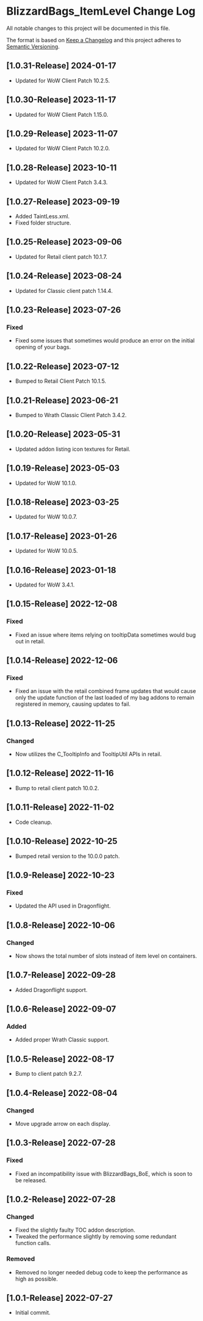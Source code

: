 # BlizzardBags_ItemLevel Change Log
All notable changes to this project will be documented in this file.

The format is based on [Keep a Changelog](http://keepachangelog.com/)
and this project adheres to [Semantic Versioning](http://semver.org/).

## [1.0.31-Release] 2024-01-17
- Updated for WoW Client Patch 10.2.5.

## [1.0.30-Release] 2023-11-17
- Updated for WoW Client Patch 1.15.0.

## [1.0.29-Release] 2023-11-07
- Updated for WoW Client Patch 10.2.0.

## [1.0.28-Release] 2023-10-11
- Updated for WoW Client Patch 3.4.3.

## [1.0.27-Release] 2023-09-19
- Added TaintLess.xml.
- Fixed folder structure.

## [1.0.25-Release] 2023-09-06
- Updated for Retail client patch 10.1.7.

## [1.0.24-Release] 2023-08-24
- Updated for Classic client patch 1.14.4.

## [1.0.23-Release] 2023-07-26
### Fixed
- Fixed some issues that sometimes would produce an error on the initial opening of your bags.

## [1.0.22-Release] 2023-07-12
- Bumped to Retail Client Patch 10.1.5.

## [1.0.21-Release] 2023-06-21
- Bumped to Wrath Classic Client Patch 3.4.2.

## [1.0.20-Release] 2023-05-31
- Updated addon listing icon textures for Retail.

## [1.0.19-Release] 2023-05-03
- Updated for WoW 10.1.0.

## [1.0.18-Release] 2023-03-25
- Updated for WoW 10.0.7.

## [1.0.17-Release] 2023-01-26
- Updated for WoW 10.0.5.

## [1.0.16-Release] 2023-01-18
- Updated for WoW 3.4.1.

## [1.0.15-Release] 2022-12-08
### Fixed
- Fixed an issue where items relying on tooltipData sometimes would bug out in retail.

## [1.0.14-Release] 2022-12-06
### Fixed
- Fixed an issue with the retail combined frame updates that would cause only the update function of the last loaded of my bag addons to remain registered in memory, causing updates to fail.

## [1.0.13-Release] 2022-11-25
### Changed
- Now utilizes the C_TooltipInfo and TooltipUtil APIs in retail.

## [1.0.12-Release] 2022-11-16
- Bump to retail client patch 10.0.2.

## [1.0.11-Release] 2022-11-02
- Code cleanup.

## [1.0.10-Release] 2022-10-25
- Bumped retail version to the 10.0.0 patch.

## [1.0.9-Release] 2022-10-23
### Fixed
- Updated the API used in Dragonflight.

## [1.0.8-Release] 2022-10-06
### Changed
- Now shows the total number of slots instead of item level on containers.

## [1.0.7-Release] 2022-09-28
- Added Dragonflight support.

## [1.0.6-Release] 2022-09-07
### Added
- Added proper Wrath Classic support.

## [1.0.5-Release] 2022-08-17
- Bump to client patch 9.2.7.

## [1.0.4-Release] 2022-08-04
### Changed
- Move upgrade arrow on each display.

## [1.0.3-Release] 2022-07-28
### Fixed
- Fixed an incompatibility issue with BlizzardBags_BoE, which is soon to be released.

## [1.0.2-Release] 2022-07-28
### Changed
- Fixed the slightly faulty TOC addon description.
- Tweaked the performance slightly by removing some redundant function calls.

### Removed
- Removed no longer needed debug code to keep the performance as high as possible.

## [1.0.1-Release] 2022-07-27
- Initial commit.
